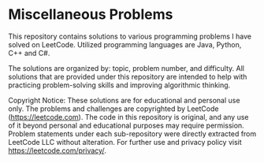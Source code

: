 # Miscellaneous Problems
This repository contains solutions to various programming problems I have solved on LeetCode. Utilized programming languages are Java, Python, C++ and C#. 

The solutions are organized by: topic, problem number, and difficulty. All solutions that are provided under this repository are intended to help with practicing problem-solving skills and improving algorithmic thinking.

Copyright Notice:
These solutions are for educational and personal use only.
The problems and challenges are copyrighted by LeetCode (https://leetcode.com).
The code in this repository is original, and any use of it beyond personal and educational purposes may require permission. Problem statements under each sub-repository were directly extracted from LeetCode LLC without alteration. For further use and privacy policy visit https://leetcode.com/privacy/.
